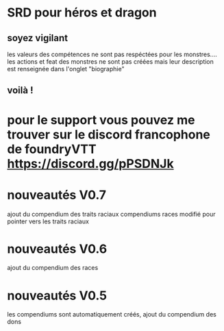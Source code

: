 # SRD pour héros et dragon

## soyez vigilant



 les valeurs des compétences ne sont pas respéctées pour les monstres....
 les actions et feat des monstres ne sont pas créées mais leur description est renseignée dans l'onglet "biographie"
## voilà !

#  pour le support vous pouvez me trouver sur le discord francophone de foundryVTT https://discord.gg/pPSDNJk

# nouveautés V0.7

 ajout du compendium des traits raciaux
 compendiums races modifié pour pointer vers les traits raciaux

# nouveautés V0.6

 ajout du compendium des races 

# nouveautés V0.5
 les compendiums sont automatiquement créés,
 ajout du compendium des dons